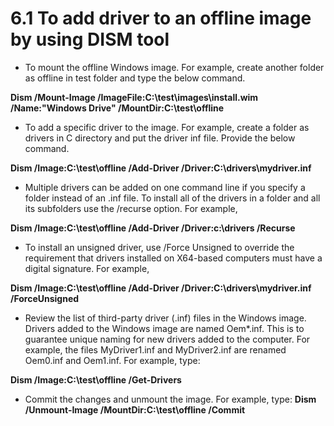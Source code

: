 # 6.1	To add driver to an offline image by using DISM tool

* To mount the offline Windows image. For example, create another folder as offline in test folder and type the below command.

&#x20;       **Dism /Mount-Image /ImageFile:C:\test\images\install.wim /Name:"Windows Drive" /MountDir:C:\test\offline**

* To add a specific driver to the image. For example, create a folder as drivers in C directory and put the driver inf file. Provide the below command.

&#x20;       **Dism /Image:C:\test\offline /Add-Driver /Driver:C:\drivers\mydriver.inf**

* Multiple drivers can be added on one command line if you specify a folder instead of an .inf file. To install all of the drivers in a folder and all its subfolders use the /recurse option. For example,

&#x20;       **Dism /Image:C:\test\offline /Add-Driver /Driver:c:\drivers /Recurse**

* To install an unsigned driver, use /Force Unsigned to override the requirement that drivers installed on X64-based computers must have a digital signature. For example,

&#x20;       **Dism /Image:C:\test\offline /Add-Driver /Driver:C:\drivers\mydriver.inf /ForceUnsigned**

* Review the list of third-party driver (.inf) files in the Windows image. Drivers added to the Windows image are named Oem\*.inf. This is to guarantee unique naming for new drivers added to the computer. For example, the files MyDriver1.inf and MyDriver2.inf are renamed Oem0.inf and Oem1.inf. For example, type:

&#x20;      **Dism /Image:C:\test\offline /Get-Drivers**

* Commit the changes and unmount the image. For example, type: **Dism /Unmount-Image /MountDir:C:\test\offline /Commit**
